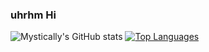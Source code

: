 ### uhrhm Hi

![Mystically's GitHub stats](https://github-readme-stats.vercel.app/api?username=Mystically11&show_icons=true&theme=cobalt)
[![Top Languages](https://github-readme-stats.vercel.app/api/top-langs/?username=Mystically11&layout=compact)](https://github.com/anuraghazra/github-readme-stats)



<!--
**Mystically11/Mystically11** is a ✨ _special_ ✨ repository because its `README.md` (this file) appears on your GitHub profile.

Here are some ideas to get you started:

- 🔭 I’m currently working on ...
- 🌱 I’m currently learning ...
- 👯 I’m looking to collaborate on ...
- 🤔 I’m looking for help with ...
- 💬 Ask me about ...
- 📫 How to reach me: ...
- 😄 Pronouns: ...
- ⚡ Fun fact: ...
-->
